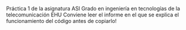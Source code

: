 Práctica 1 de la asignatura ASI
Grado en ingeniería en tecnologías de la telecomunicación EHU
Conviene leer el informe en el que se explica el funcionamiento del código antes de copiarlo!
